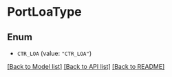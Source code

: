 # PortLoaType

## Enum


* `CTR_LOA` (value: `"CTR_LOA"`)


[[Back to Model list]](../README.md#documentation-for-models) [[Back to API list]](../README.md#documentation-for-api-endpoints) [[Back to README]](../README.md)


